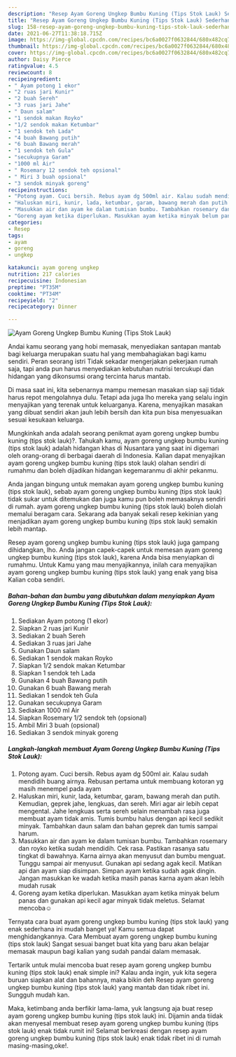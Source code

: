 ```yaml
---
description: "Resep Ayam Goreng Ungkep Bumbu Kuning (Tips Stok Lauk) Sederhana Untuk Jualan"
title: "Resep Ayam Goreng Ungkep Bumbu Kuning (Tips Stok Lauk) Sederhana Untuk Jualan"
slug: 158-resep-ayam-goreng-ungkep-bumbu-kuning-tips-stok-lauk-sederhana-untuk-jualan
date: 2021-06-27T11:38:18.715Z
image: https://img-global.cpcdn.com/recipes/bc6a0027f0632844/680x482cq70/ayam-goreng-ungkep-bumbu-kuning-tips-stok-lauk-foto-resep-utama.jpg
thumbnail: https://img-global.cpcdn.com/recipes/bc6a0027f0632844/680x482cq70/ayam-goreng-ungkep-bumbu-kuning-tips-stok-lauk-foto-resep-utama.jpg
cover: https://img-global.cpcdn.com/recipes/bc6a0027f0632844/680x482cq70/ayam-goreng-ungkep-bumbu-kuning-tips-stok-lauk-foto-resep-utama.jpg
author: Daisy Pierce
ratingvalue: 4.5
reviewcount: 8
recipeingredient:
- " Ayam potong 1 ekor"
- "2 ruas jari Kunir"
- "2 buah Sereh"
- "3 ruas jari Jahe"
- " Daun salam"
- "1 sendok makan Royko"
- "1/2 sendok makan Ketumbar"
- "1 sendok teh Lada"
- "4 buah Bawang putih"
- "6 buah Bawang merah"
- "1 sendok teh Gula"
- "secukupnya Garam"
- "1000 ml Air"
- " Rosemary 12 sendok teh opsional"
- " Miri 3 buah opsional"
- "3 sendok minyak goreng"
recipeinstructions:
- "Potong ayam. Cuci bersih. Rebus ayam dg 500ml air. Kalau sudah mendidih buang airnya. Rebusan pertama untuk membuang kotoran yg masih menempel pada ayam"
- "Haluskan miri, kunir, lada, ketumbar, garam, bawang merah dan putih. Kemudian, geprek jahe, lengkuas, dan sereh. Miri agar air lebih cepat mengental. Jahe lengkuas serta sereh selain menambah rasa juga membuat ayam tidak amis. Tumis bumbu halus dengan api kecil sedikit minyak. Tambahkan daun salam dan bahan geprek dan tumis sampai harum."
- "Masukkan air dan ayam ke dalam tumisan bumbu. Tambahkan rosemary dan royko ketika sudah mendidih. Cek rasa. Pastikan rasanya satu tingkat di bawahnya. Karna airnya akan menyusut dan bumbu menguat. Tunggu sampai air menyusut. Gunakan api sedang agak kecil. Matikan api dan ayam siap disimpan. Simpan ayam ketika sudah agak dingin. Jangan masukkan ke wadah ketika masih panas karna ayam akan lebih mudah rusak"
- "Goreng ayam ketika diperlukan. Masukkan ayam ketika minyak belum panas dan gunakan api kecil agar minyak tidak meletus. Selamat mencoba☺"
categories:
- Resep
tags:
- ayam
- goreng
- ungkep

katakunci: ayam goreng ungkep 
nutrition: 217 calories
recipecuisine: Indonesian
preptime: "PT35M"
cooktime: "PT34M"
recipeyield: "2"
recipecategory: Dinner

---
```



![Ayam Goreng Ungkep Bumbu Kuning (Tips Stok Lauk)](https://img-global.cpcdn.com/recipes/bc6a0027f0632844/680x482cq70/ayam-goreng-ungkep-bumbu-kuning-tips-stok-lauk-foto-resep-utama.jpg)

Andai kamu seorang yang hobi memasak, menyediakan santapan mantab bagi keluarga merupakan suatu hal yang membahagiakan bagi kamu sendiri. Peran seorang istri Tidak sekadar mengerjakan pekerjaan rumah saja, tapi anda pun harus menyediakan kebutuhan nutrisi tercukupi dan hidangan yang dikonsumsi orang tercinta harus mantab.

Di masa  saat ini, kita sebenarnya mampu memesan masakan siap saji tidak harus repot mengolahnya dulu. Tetapi ada juga lho mereka yang selalu ingin menyajikan yang terenak untuk keluarganya. Karena, menyajikan masakan yang dibuat sendiri akan jauh lebih bersih dan kita pun bisa menyesuaikan sesuai kesukaan keluarga. 



Mungkinkah anda adalah seorang penikmat ayam goreng ungkep bumbu kuning (tips stok lauk)?. Tahukah kamu, ayam goreng ungkep bumbu kuning (tips stok lauk) adalah hidangan khas di Nusantara yang saat ini digemari oleh orang-orang di berbagai daerah di Indonesia. Kalian dapat menyajikan ayam goreng ungkep bumbu kuning (tips stok lauk) olahan sendiri di rumahmu dan boleh dijadikan hidangan kegemaranmu di akhir pekanmu.

Anda jangan bingung untuk memakan ayam goreng ungkep bumbu kuning (tips stok lauk), sebab ayam goreng ungkep bumbu kuning (tips stok lauk) tidak sukar untuk ditemukan dan juga kamu pun boleh memasaknya sendiri di rumah. ayam goreng ungkep bumbu kuning (tips stok lauk) boleh diolah memalui beragam cara. Sekarang ada banyak sekali resep kekinian yang menjadikan ayam goreng ungkep bumbu kuning (tips stok lauk) semakin lebih mantap.

Resep ayam goreng ungkep bumbu kuning (tips stok lauk) juga gampang dihidangkan, lho. Anda jangan capek-capek untuk memesan ayam goreng ungkep bumbu kuning (tips stok lauk), karena Anda bisa menyiapkan di rumahmu. Untuk Kamu yang mau menyajikannya, inilah cara menyajikan ayam goreng ungkep bumbu kuning (tips stok lauk) yang enak yang bisa Kalian coba sendiri.

<!--inarticleads1-->

##### Bahan-bahan dan bumbu yang dibutuhkan dalam menyiapkan Ayam Goreng Ungkep Bumbu Kuning (Tips Stok Lauk):

1. Sediakan  Ayam potong (1 ekor)
1. Siapkan 2 ruas jari Kunir
1. Sediakan 2 buah Sereh
1. Sediakan 3 ruas jari Jahe
1. Gunakan  Daun salam
1. Sediakan 1 sendok makan Royko
1. Siapkan 1/2 sendok makan Ketumbar
1. Siapkan 1 sendok teh Lada
1. Gunakan 4 buah Bawang putih
1. Gunakan 6 buah Bawang merah
1. Sediakan 1 sendok teh Gula
1. Gunakan secukupnya Garam
1. Sediakan 1000 ml Air
1. Siapkan  Rosemary 1/2 sendok teh (opsional)
1. Ambil  Miri 3 buah (opsional)
1. Sediakan 3 sendok minyak goreng




<!--inarticleads2-->

##### Langkah-langkah membuat Ayam Goreng Ungkep Bumbu Kuning (Tips Stok Lauk):

1. Potong ayam. Cuci bersih. Rebus ayam dg 500ml air. Kalau sudah mendidih buang airnya. Rebusan pertama untuk membuang kotoran yg masih menempel pada ayam
1. Haluskan miri, kunir, lada, ketumbar, garam, bawang merah dan putih. Kemudian, geprek jahe, lengkuas, dan sereh. Miri agar air lebih cepat mengental. Jahe lengkuas serta sereh selain menambah rasa juga membuat ayam tidak amis. Tumis bumbu halus dengan api kecil sedikit minyak. Tambahkan daun salam dan bahan geprek dan tumis sampai harum.
1. Masukkan air dan ayam ke dalam tumisan bumbu. Tambahkan rosemary dan royko ketika sudah mendidih. Cek rasa. Pastikan rasanya satu tingkat di bawahnya. Karna airnya akan menyusut dan bumbu menguat. Tunggu sampai air menyusut. Gunakan api sedang agak kecil. Matikan api dan ayam siap disimpan. Simpan ayam ketika sudah agak dingin. Jangan masukkan ke wadah ketika masih panas karna ayam akan lebih mudah rusak
1. Goreng ayam ketika diperlukan. Masukkan ayam ketika minyak belum panas dan gunakan api kecil agar minyak tidak meletus. Selamat mencoba☺




Ternyata cara buat ayam goreng ungkep bumbu kuning (tips stok lauk) yang enak sederhana ini mudah banget ya! Kamu semua dapat menghidangkannya. Cara Membuat ayam goreng ungkep bumbu kuning (tips stok lauk) Sangat sesuai banget buat kita yang baru akan belajar memasak maupun bagi kalian yang sudah pandai dalam memasak.

Tertarik untuk mulai mencoba buat resep ayam goreng ungkep bumbu kuning (tips stok lauk) enak simple ini? Kalau anda ingin, yuk kita segera buruan siapkan alat dan bahannya, maka bikin deh Resep ayam goreng ungkep bumbu kuning (tips stok lauk) yang mantab dan tidak ribet ini. Sungguh mudah kan. 

Maka, ketimbang anda berfikir lama-lama, yuk langsung aja buat resep ayam goreng ungkep bumbu kuning (tips stok lauk) ini. Dijamin anda tiidak akan menyesal membuat resep ayam goreng ungkep bumbu kuning (tips stok lauk) enak tidak rumit ini! Selamat berkreasi dengan resep ayam goreng ungkep bumbu kuning (tips stok lauk) enak tidak ribet ini di rumah masing-masing,oke!.

